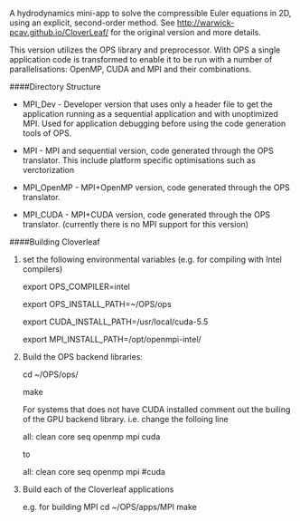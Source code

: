A hydrodynamics mini-app to solve the compressible Euler equations in 2D,
using an explicit, second-order method. See http://warwick-pcav.github.io/CloverLeaf/
for the original version and more details.

This version utilizes the OPS library and preprocessor. With OPS a single
application code is transformed to enable it to be run with a number of
parallelisations: OpenMP, CUDA and MPI and their combinations.


####Directory Structure

* MPI_Dev - Developer version that uses only a header file to get the application
running as a sequential application and with unoptimized MPI. Used for application
debugging before using the code generation tools of OPS.

* MPI - MPI and sequential version, code generated through the OPS translator. This
include platform specific optimisations such as verctorization

* MPI_OpenMP - MPI+OpenMP version, code generated through the OPS translator.

* MPI_CUDA - MPI+CUDA version, code generated through the OPS translator. (currently
there is no MPI support for this version)

####Building Cloverleaf

1. set the following environmental variables (e.g. for compiling with Intel compilers)

   export OPS_COMPILER=intel

   export OPS_INSTALL_PATH=~/OPS/ops

   export CUDA_INSTALL_PATH=/usr/local/cuda-5.5

   export MPI_INSTALL_PATH=/opt/openmpi-intel/

2. Build the OPS backend libraries:

   cd ~/OPS/ops/

   make

   For systems that does not have CUDA installed comment out the builing of the GPU backend library.
   i.e. change the folloing line

   all: clean core seq openmp mpi cuda

   to

   all: clean core seq openmp mpi #cuda


3. Build each of the Cloverleaf applications

   e.g. for building MPI
   cd ~/OPS/apps/MPI
   make


